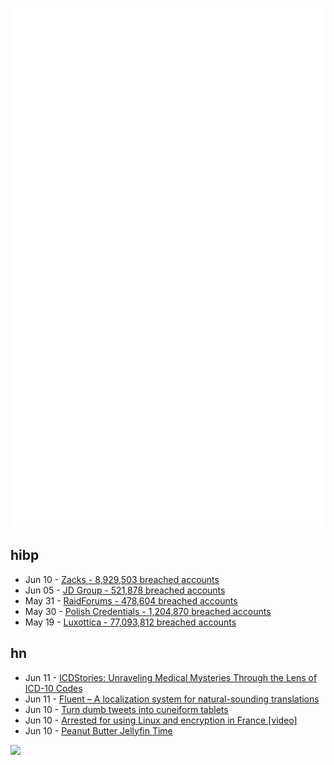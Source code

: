 ![Metrics](https://raw.githubusercontent.com/phixion/phixion/master/metrics.svg)

## hibp

<!--
for https://github.com/phixion/phixion/blob/main/.github/workflows/feeds.yml
-->
<!--START_SECTION:haveibeenpwnd-->
- Jun 10 - [Zacks - 8,929,503 breached accounts](https://haveibeenpwned.com/PwnedWebsites#Zacks)
- Jun 05 - [JD Group - 521,878 breached accounts](https://haveibeenpwned.com/PwnedWebsites#JDGroup)
- May 31 - [RaidForums - 478,604 breached accounts](https://haveibeenpwned.com/PwnedWebsites#RaidForums)
- May 30 - [Polish Credentials - 1,204,870 breached accounts](https://haveibeenpwned.com/PwnedWebsites#PolishCredentials)
- May 19 - [Luxottica - 77,093,812 breached accounts](https://haveibeenpwned.com/PwnedWebsites#Luxottica)
<!--END_SECTION:haveibeenpwnd-->

## hn

<!--
for https://github.com/phixion/phixion/blob/main/.github/workflows/feeds.yml
-->
<!--START_SECTION:hn-->
- Jun 11 - [ICDStories: Unraveling Medical Mysteries Through the Lens of ICD-10 Codes](https://icdstories.substack.com/)
- Jun 11 - [Fluent – A localization system for natural-sounding translations](https://projectfluent.org/)
- Jun 10 - [Turn dumb tweets into cuneiform tablets](https://dumbcuneiform.com/)
- Jun 10 - [Arrested for using Linux and encryption in France [video]](https://www.youtube.com/watch?v=cyFL7KJGcC0)
- Jun 10 - [Peanut Butter Jellyfin Time](https://gebir.ge/blog/peanut-butter-jellyfin-time/)
<!--END_SECTION:hn-->

<!--
for https://yhype.me
-->
![](https://hit.yhype.me/github/profile?user_id=13013670)
